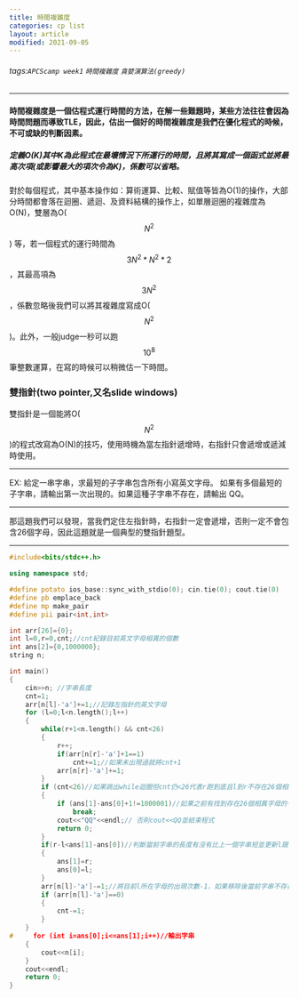 ```yaml
---
title: 時間複雜度
categories: cp list
layout: article
modified: 2021-09-05
---
```




###### tags:`APCScamp week1` `時間複雜度`  `貪婪演算法(greedy)`

---


#### 時間複雜度是一個估程式運行時間的方法，在解一些難題時，某些方法往往會因為時間問題而導致TLE，因此，估出一個好的時間複雜度是我們在優化程式的時候，不可或缺的判斷因素。

##### 定義O(K)其中K為此程式在最壞情況下所運行的時間，且將其寫成一個函式並將最高次項(或影響最大的項次令為K)，係數可以省略。

對於每個程式，其中基本操作如：算術運算、比較、賦值等皆為O(1)的操作，大部分時間都會落在迴圈、遞迴、及資料結構的操作上，如單層迴圈的複雜度為O(N)，雙層為O($$N^2$$) 等，若一個程式的運行時間為$$3N^2 * N^2 * 2$$，其最高項為$$3N^2$$ ，係數忽略後我們可以將其複雜度寫成O($$N^2$$)。此外，一般judge一秒可以跑$$10^8$$ 筆整數運算，在寫的時候可以稍微估一下時間。

### 雙指針(two pointer,又名slide windows)
雙指針是一個能將O($$N^2$$)的程式改寫為O(N)的技巧，使用時機為當左指針遞增時，右指針只會遞增或遞減時使用。


---
EX:
給定一串字串，求最短的子字串包含所有小寫英文字母。
如果有多個最短的子字串，請輸出第一次出現的。如果這種子字串不存在，請輸出 QQ。

---

那這題我們可以發現，當我們定住左指針時，右指針一定會遞增，否則一定不會包含26個字母，因此這題就是一個典型的雙指針題型。

---
```cpp
#include<bits/stdc++.h>

using namespace std;

#define potato ios_base::sync_with_stdio(0); cin.tie(0); cout.tie(0)
#define pb emplace_back
#define mp make_pair
#define pii pair<int,int>

int arr[26]={0};
int l=0,r=0,cnt;//cnt紀錄目前英文字母相異的個數
int ans[2]={0,1000000};
string n;

int main()
{
    cin>>n; //字串長度
    cnt=1;
    arr[n[l]-'a']+=1;//記錄左指針的英文字母
    for (l=0;l<n.length();l++)
    { 
        while(r+1<n.length() && cnt<26)
        { 
            r++;
            if(arr[n[r]-'a']+1==1)
                cnt+=1;//如果未出現過就將cnt+1
            arr[n[r]-'a']+=1;
        }
        if (cnt<26)//如果跳出while迴圈但cnt仍<26代表r跑到底且l到r不存在26個相異字母
        {
            if (ans[1]-ans[0]+1!=1000001)//如果之前有找到存在26個相異字母的子字串則跳出while迴圈且輸出
                break;
            cout<<"QQ"<<endl;// 否則cout<<QQ並結束程式         
            return 0;
        }
        if(r-l<ans[1]-ans[0])//判斷當前字串的長度有沒有比上一個字串短並更新l跟r的數值
        {
            ans[1]=r;
            ans[0]=l;
        }
        arr[n[l]-'a']-=1;//將目前l所在字母的出現次數-1，如果移除後當前字串不存在26個字母，就將cnt-1
        if (arr[n[l]-'a']==0)
        {
            cnt-=1;
        }
    }
#     for (int i=ans[0];i<=ans[1];i++)//輸出字串
    {
        cout<<n[i]; 
    }
    cout<<endl;
    return 0;
}
```










